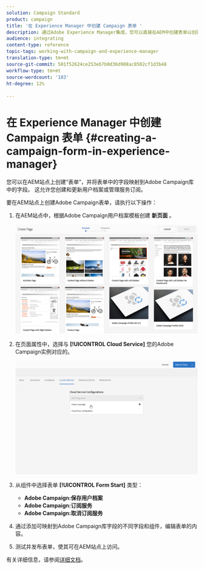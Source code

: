 ```yaml
---
solution: Campaign Standard
product: campaign
title: '在 Experience Manager 中创建 Campaign 表单 '
description: 通过Adobe Experience Manager集成，您可以直接在AEM中创建表单以创建和更新用户档案或管理订阅。
audience: integrating
content-type: reference
topic-tags: working-with-campaign-and-experience-manager
translation-type: tm+mt
source-git-commit: 501f52624ce253eb7b0d36d908ac8502cf1d3b48
workflow-type: tm+mt
source-wordcount: '183'
ht-degree: 12%

---
```



# 在 Experience Manager 中创建 Campaign 表单 {#creating-a-campaign-form-in-experience-manager}

您可以在AEM站点上创建“表单”，并将表单中的字段映射到Adobe Campaign库中的字段。 这允许您创建和更新用户档案或管理服务订阅。

要在AEM站点上创建Adobe Campaign表单，请执行以下操作：

1. 在AEM站点中，根据Adobe Campaign用户档案模板创建 **新页面** 。

   ![](assets/aem_content_forms.png)

1. 在页面属性中，选择与 **[!UICONTROL Cloud Service]** 您的Adobe Campaign实例对应的。

   ![](assets/aem_content_forms_2.png)

1. 从组件中选择表单 **[!UICONTROL Form Start]** 类型：

   * **Adobe Campaign:保存用户档案**
   * **Adobe Campaign:订阅服务**
   * **Adobe Campaign:取消订阅服务**

1. 通过添加可映射到Adobe Campaign库字段的不同字段和组件，编辑表单的内容。
1. 测试并发布表单，使其可在AEM站点上访问。

有关详细信息，请参阅[详细文档](https://docs.adobe.com/content/help/en/experience-manager-65/authoring/aem-adobe-campaign/adobe-campaign-forms.html)。
